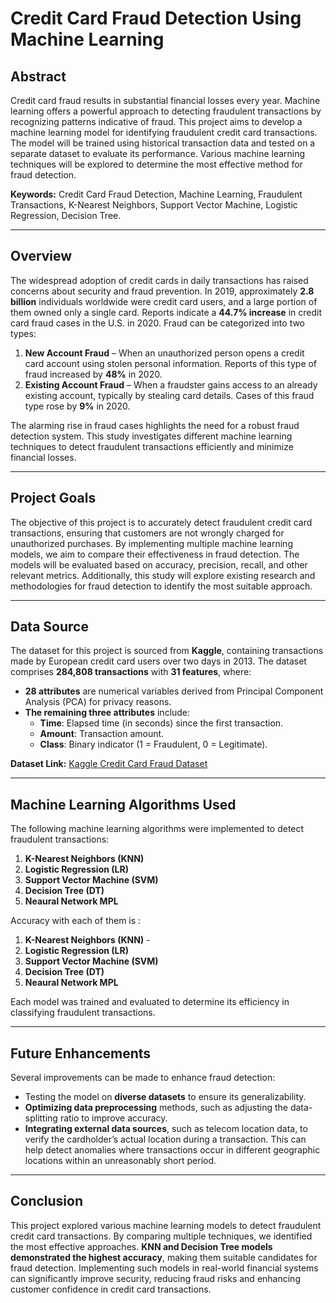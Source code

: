 # Credit Card Fraud Detection Using Machine Learning

## Abstract  
Credit card fraud results in substantial financial losses every year. Machine learning offers a powerful approach to detecting fraudulent transactions by recognizing patterns indicative of fraud. This project aims to develop a machine learning model for identifying fraudulent credit card transactions. The model will be trained using historical transaction data and tested on a separate dataset to evaluate its performance. Various machine learning techniques will be explored to determine the most effective method for fraud detection.  

**Keywords:** Credit Card Fraud Detection, Machine Learning, Fraudulent Transactions, K-Nearest Neighbors, Support Vector Machine, Logistic Regression, Decision Tree.  

---

## Overview  
The widespread adoption of credit cards in daily transactions has raised concerns about security and fraud prevention. In 2019, approximately **2.8 billion** individuals worldwide were credit card users, and a large portion of them owned only a single card. Reports indicate a **44.7% increase** in credit card fraud cases in the U.S. in 2020. Fraud can be categorized into two types:  

1. **New Account Fraud** – When an unauthorized person opens a credit card account using stolen personal information. Reports of this type of fraud increased by **48%** in 2020.  
2. **Existing Account Fraud** – When a fraudster gains access to an already existing account, typically by stealing card details. Cases of this fraud type rose by **9%** in 2020.  

The alarming rise in fraud cases highlights the need for a robust fraud detection system. This study investigates different machine learning techniques to detect fraudulent transactions efficiently and minimize financial losses.  

---

## Project Goals  
The objective of this project is to accurately detect fraudulent credit card transactions, ensuring that customers are not wrongly charged for unauthorized purchases. By implementing multiple machine learning models, we aim to compare their effectiveness in fraud detection. The models will be evaluated based on accuracy, precision, recall, and other relevant metrics. Additionally, this study will explore existing research and methodologies for fraud detection to identify the most suitable approach.  

---

## Data Source  
The dataset for this project is sourced from **Kaggle**, containing transactions made by European credit card users over two days in 2013. The dataset comprises **284,808 transactions** with **31 features**, where:  

- **28 attributes** are numerical variables derived from Principal Component Analysis (PCA) for privacy reasons.  
- **The remaining three attributes** include:  
  - **Time**: Elapsed time (in seconds) since the first transaction.  
  - **Amount**: Transaction amount.  
  - **Class**: Binary indicator (1 = Fraudulent, 0 = Legitimate).  

**Dataset Link:** [Kaggle Credit Card Fraud Dataset](https://www.kaggle.com/datasets/mlg-ulb/creditcardfraud)  

---

## Machine Learning Algorithms Used  
The following machine learning algorithms were implemented to detect fraudulent transactions:  

1. **K-Nearest Neighbors (KNN)**  
2. **Logistic Regression (LR)**  
3. **Support Vector Machine (SVM)**  
4. **Decision Tree (DT)**
5. **Neaural Network MPL** 

Accuracy with each of them is :
1. **K-Nearest Neighbors (KNN)**  -
2. **Logistic Regression (LR)**  
3. **Support Vector Machine (SVM)**  
4. **Decision Tree (DT)**
5. **Neaural Network MPL** 


Each model was trained and evaluated to determine its efficiency in classifying fraudulent transactions.  

---

## Future Enhancements  
Several improvements can be made to enhance fraud detection:  

- Testing the model on **diverse datasets** to ensure its generalizability.  
- **Optimizing data preprocessing** methods, such as adjusting the data-splitting ratio to improve accuracy.  
- **Integrating external data sources**, such as telecom location data, to verify the cardholder’s actual location during a transaction. This can help detect anomalies where transactions occur in different geographic locations within an unreasonably short period.  

---

## Conclusion  
This project explored various machine learning models to detect fraudulent credit card transactions. By comparing multiple techniques, we identified the most effective approaches. **KNN and Decision Tree models demonstrated the highest accuracy**, making them suitable candidates for fraud detection. Implementing such models in real-world financial systems can significantly improve security, reducing fraud risks and enhancing customer confidence in credit card transactions.  
